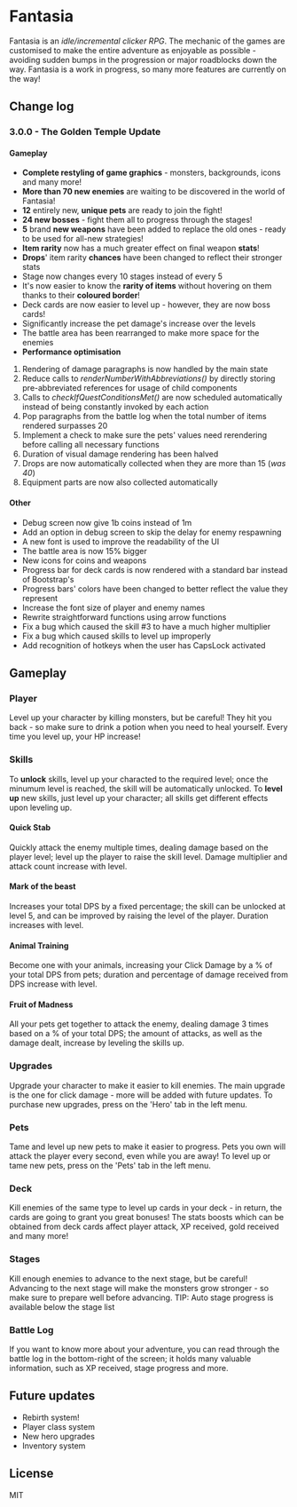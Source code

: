 # Fantasia

Fantasia is an _idle/incremental clicker RPG_.
The mechanic of the games are customised to make the entire adventure as enjoyable as possible - avoiding sudden bumps in the progression or major roadblocks down the way.
Fantasia is a work in progress, so many more features are currently on the way!

## Change log

### 3.0.0 - The Golden Temple Update

#### Gameplay

- **Complete restyling of game graphics** - monsters, backgrounds, icons and many more!
- **More than 70 new enemies** are waiting to be discovered in the world of Fantasia!
- **12** entirely new, **unique pets** are ready to join the fight!
- **24 new bosses** - fight them all to progress through the stages!
- **5** brand **new weapons** have been added to replace the old ones - ready to be used for all-new strategies!
- **Item rarity** now has a much greater effect on final weapon **stats**!
- **Drops**' item rarity **chances** have been changed to reflect their stronger stats
- Stage now changes every 10 stages instead of every 5
- It's now easier to know the **rarity of items** without hovering on them thanks to their **coloured border**!
- Deck cards are now easier to level up - however, they are now boss cards!
- Significantly increase the pet damage's increase over the levels
- The battle area has been rearranged to make more space for the enemies
- **Performance optimisation**

1. Rendering of damage paragraphs is now handled by the main state
2. Reduce calls to _renderNumberWithAbbreviations()_ by directly storing pre-abbreviated references for usage of child components
3. Calls to _checkIfQuestConditionsMet()_ are now scheduled automatically instead of being constantly invoked by each action
4. Pop paragraphs from the battle log when the total number of items rendered surpasses 20
5. Implement a check to make sure the pets' values need rerendering before calling all necessary functions
6. Duration of visual damage rendering has been halved
7. Drops are now automatically collected when they are more than 15 (_was 40_)
8. Equipment parts are now also collected automatically

#### Other

- Debug screen now give 1b coins instead of 1m
- Add an option in debug screen to skip the delay for enemy respawning
- A new font is used to improve the readability of the UI
- The battle area is now 15% bigger
- New icons for coins and weapons
- Progress bar for deck cards is now rendered with a standard bar instead of Bootstrap's
- Progress bars' colors have been changed to better reflect the value they represent
- Increase the font size of player and enemy names
- Rewrite straightforward functions using arrow functions
- Fix a bug which caused the skill #3 to have a much higher multiplier
- Fix a bug which caused skills to level up improperly
- Add recognition of hotkeys when the user has CapsLock activated

## Gameplay

### Player

Level up your character by killing monsters, but be careful! They hit you back - so make sure to drink a potion when you need to heal yourself.
Every time you level up, your HP increase!

### Skills

To **unlock** skills, level up your characted to the required level; once the minumum level is reached, the skill will be automatically unlocked. To **level up** new skills, just level up your character; all skills get different effects upon leveling up.

#### Quick Stab

Quickly attack the enemy multiple times, dealing damage based on the player level; level up the player to raise the skill level. Damage multiplier and attack count increase with level.

#### Mark of the beast

Increases your total DPS by a fixed percentage; the skill can be unlocked at level 5, and can be improved by raising the level of the player. Duration increases with level.

#### Animal Training

Become one with your animals, increasing your Click Damage by a % of your total DPS from pets; duration and percentage of damage received from DPS increase with level.

#### Fruit of Madness

All your pets get together to attack the enemy, dealing damage 3 times based on a % of your total DPS; the amount of attacks, as well as the damage dealt, increase by leveling the skills up.

### Upgrades

Upgrade your character to make it easier to kill enemies. The main upgrade is the one for click damage - more will be added with future updates.
To purchase new upgrades, press on the 'Hero' tab in the left menu.

### Pets

Tame and level up new pets to make it easier to progress. Pets you own will attack the player every second, even while you are away!
To level up or tame new pets, press on the 'Pets' tab in the left menu.

### Deck

Kill enemies of the same type to level up cards in your deck - in return, the cards are going to grant you great bonuses! The stats boosts which can be obtained from deck cards affect player attack, XP received, gold received and many more!

### Stages

Kill enough enemies to advance to the next stage, but be careful! Advancing to the next stage will make the monsters grow stronger - so make sure to prepare well before advancing.
TIP: Auto stage progress is available below the stage list

### Battle Log

If you want to know more about your adventure, you can read through the battle log in the bottom-right of the screen; it holds many valuable information, such as XP received, stage progress and more.

## Future updates

- Rebirth system!
- Player class system
- New hero upgrades
- Inventory system

## License

MIT
